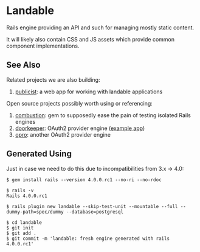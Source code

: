 # Landable
Rails engine providing an API and such for managing mostly static content.

It will likely also contain CSS and JS assets which provide common component implementations.

## See Also
Related projects we are also building:

1. [publicist](http://git.cashnetusa.com/trogdor/publicist): a web app for working with landable applications

Open source projects possibly worth using or referencing:

1. [combustion](https://github.com/pat/combustion): gem to supposedly ease the pain of testing isolated Rails engines
2. [doorkeeper](https://github.com/applicake/doorkeeper): OAuth2 provider engine ([example app](https://github.com/applicake/doorkeeper-provider-app))
3. [opro](https://github.com/opro/opro): another OAuth2 provider engine

## Generated Using
Just in case we need to do this due to incompatibilities from 3.x -> 4.0:

~~~~
$ gem install rails --version 4.0.0.rc1 --no-ri --no-rdoc

$ rails -v
Rails 4.0.0.rc1

$ rails plugin new landable --skip-test-unit --mountable --full --dummy-path=spec/dummy --database=postgresql

$ cd landable
$ git init
$ git add .
$ git commit -m 'landable: fresh engine generated with rails 4.0.0.rc1'
~~~~
